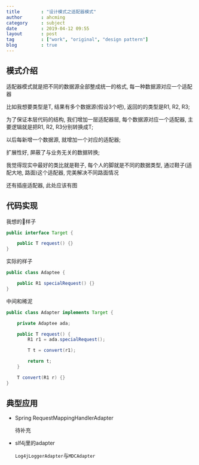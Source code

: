 ```yaml
---
title        : "设计模式之适配器模式"
author       : ahcming
category     : subject
date         : 2019-04-12 09:55
layout       : post
tag          : ["work", "original", "design pattern"]
blog         : true
---
```


## 模式介绍

适配器模式就是把不同的数据源全部整成统一的格式, 每一种数据源对应一个适配器

比如我想要类型是T, 结果有多个数据源(假设3个吧), 返回的的类型是R1, R2, R3; 

为了保证本层代码的结构, 我们增加一层适配器层, 每个数据源对应一个适配器, 主要逻辑就是把R1, R2, R3分别转换成T; 

以后每新增一个数据源, 就增加一个对应的适配器;

扩展性好, 屏蔽了与业务无关的数据转换; 

我觉得现实中最好的类比就是鞋子, 每个人的脚就是不同的数据类型, 通过鞋子(适配大地, 路面)这个适配器, 完美解决不同路面情况

还有插座适配器, 此处应该有图

## 代码实现

我想的样子

```java
public interface Target {

    public T request() {}
}
```

实际的样子

```java
public class Adaptee {

    public R1 specialRequest() {}
}
```

中间和稀泥

```java
public class Adapter implements Target {

    private Adaptee ada;

    public T request() {
        R1 r1 = ada.specialRequest();

        T t = convert(r1);

        return t;
    }

    T convert(R1 r) {}
}
```

## 典型应用

- Spring RequestMappingHandlerAdapter

    待补充

- slf4j里的adapter

    `Log4jLoggerAdapter`与`MDCAdapter`
